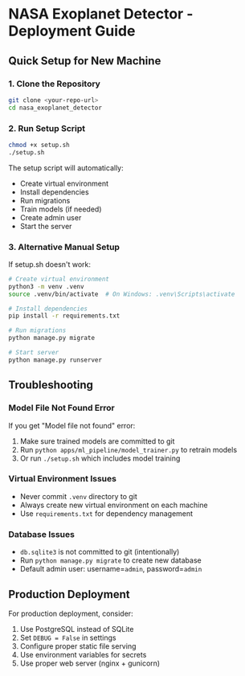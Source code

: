 # NASA Exoplanet Detector - Deployment Guide

## Quick Setup for New Machine

### 1. Clone the Repository
```bash
git clone <your-repo-url>
cd nasa_exoplanet_detector
```

### 2. Run Setup Script
```bash
chmod +x setup.sh
./setup.sh
```

The setup script will automatically:
- Create virtual environment
- Install dependencies
- Run migrations
- Train models (if needed)
- Create admin user
- Start the server

### 3. Alternative Manual Setup

If setup.sh doesn't work:

```bash
# Create virtual environment
python3 -m venv .venv
source .venv/bin/activate  # On Windows: .venv\Scripts\activate

# Install dependencies
pip install -r requirements.txt

# Run migrations
python manage.py migrate

# Start server
python manage.py runserver
```

## Troubleshooting

### Model File Not Found Error
If you get "Model file not found" error:
1. Make sure trained models are committed to git
2. Run `python apps/ml_pipeline/model_trainer.py` to retrain models
3. Or run `./setup.sh` which includes model training

### Virtual Environment Issues
- Never commit `.venv` directory to git
- Always create new virtual environment on each machine
- Use `requirements.txt` for dependency management

### Database Issues
- `db.sqlite3` is not committed to git (intentionally)
- Run `python manage.py migrate` to create new database
- Default admin user: username=`admin`, password=`admin`

## Production Deployment

For production deployment, consider:
1. Use PostgreSQL instead of SQLite
2. Set `DEBUG = False` in settings
3. Configure proper static file serving
4. Use environment variables for secrets
5. Use proper web server (nginx + gunicorn)
